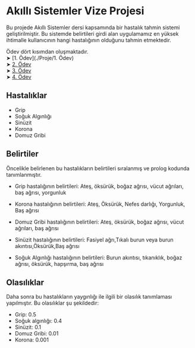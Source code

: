 # Akıllı Sistemler Vize Projesi

Bu projede Akıllı Sistemler dersi kapsamında bir hastalık tahmin sistemi geliştirilmiştir. Bu sistemde belirtileri girdi alan uygulamamız en yüksek ihtimalle kullanıcının hangi hastalığının olduğunu tahmin etmektedir. 

Ödev dört kısımdan oluşmaktadır.    
➤ [1. Ödev](./Proje/1. Ödev)    
➤ [2. Ödev](url)    
➤ [3. Ödev](url)    
➤ [4. Ödev](url)    

## Hastalıklar 

- Grip
- Soğuk Algınlığı
- Sinüzit
- Korona
- Domuz Gribi

## Belirtiler

Öncelikle belirlenen bu hastalıkların belirtileri sıralanmış ve prolog kodunda tanımlanmıştır.

- Grip hastalığının belirtileri: Ateş, öksürük, boğaz ağrısı, vücut ağrıları, baş ağrısı, yorgunluk

- Korona hastalığının belirtileri: Ateş, Öksürük, Nefes darlığı, Yorgunluk, Baş ağrısı

- Domuz Gribi hastalığının belirtileri: Ateş, öksürük, boğaz ağrısı, vücut ağrıları, baş ağrısı

- Sinüzit hastalığının belirtileri: Fasiyel ağrı,Tıkalı burun veya burun akıntısı,Öksürük,Baş ağrısı

- Soğuk Algınlığı hastalığının belirtileri: Burun akıntısı, tıkanıklık, boğaz ağrısı, öksürük, hapşırma, baş ağrısı

## Olasılıklar

Daha sonra bu hastalıkların yaygınlığı ile ilgili bir olasılık tanımlaması yapılmıştır. Bu olasılıklar şu şekildedir:
- Grip: 0.5
- Soğuk algınlığı: 0.4
- Sinüzit: 0.1
- Domuz Gribi: 0.01
- Korona: 0.001



